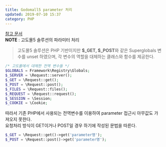 ```yaml
---
title: Godomall5 parameter 처리
updated: 2019-07-10 15:37
category: PHP
---
```

[참고 문서](http://doc.godomall5.godomall.com/Godomall5_Pro_Guide/Coding_Guide#page_Superglobals)  
**NOTE** : 고도몰5 솔루션의 파라미터 처리

> 고도몰5 솔루션은 PHP 기반이지만 **$_GET, $_POST**와 같은 Superglobals 변수를 unset 하였으며, 각 변수의 역할을
대체하는 클래스와 함수를 제공한다.

```php
/* 고도몰에서 대체한 전역 변수들 */
$GLOBALS = Framework\Registry\Globals;
$_SERVER = \Request::server();
$_GET = \Request::get();
$_POST = \Request::post();
$_FILES = \Request::files();
$_REQUEST = \Request::request();
$_SESSION = \Session;
$_COOKIE = \Cookie;
```
따라서 기존 PHP에서 사용되는 전역변수를 이용하여 parameter 접근시 아무값도 가져오지 못한다.  
요청처리 방식이 GET이거나 POST일 경우 하기에 작성된 문법을 따른다.

```php
$_GET = \Request::get()->get('parameter명');
$_POST = \Request::post()->get('parameter명');
```
